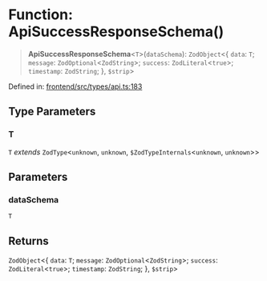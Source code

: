 # Function: ApiSuccessResponseSchema()

> **ApiSuccessResponseSchema**\<`T`\>(`dataSchema`): `ZodObject`\<\{ `data`: `T`; `message`: `ZodOptional`\<`ZodString`\>; `success`: `ZodLiteral`\<`true`\>; `timestamp`: `ZodString`; \}, `$strip`\>

Defined in: [frontend/src/types/api.ts:183](https://github.com/lsendel/sass/blob/ca8b2b87627589617e0de57047e1f50d53e78078/frontend/src/types/api.ts#L183)

## Type Parameters

### T

`T` *extends* `ZodType`\<`unknown`, `unknown`, `$ZodTypeInternals`\<`unknown`, `unknown`\>\>

## Parameters

### dataSchema

`T`

## Returns

`ZodObject`\<\{ `data`: `T`; `message`: `ZodOptional`\<`ZodString`\>; `success`: `ZodLiteral`\<`true`\>; `timestamp`: `ZodString`; \}, `$strip`\>
